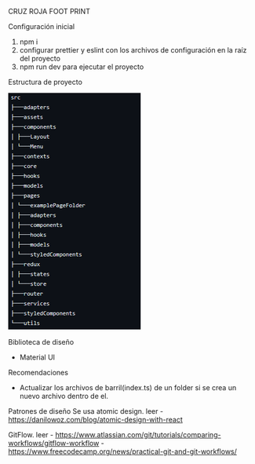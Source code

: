 CRUZ ROJA FOOT PRINT

Configuración inicial

1. npm i
2. configurar prettier y eslint con los archivos de configuración en la raíz del proyecto
3. npm run dev para ejecutar el proyecto

Estructura de proyecto 

![alt text](image.png)

Biblioteca de diseño

- Material UI

Recomendaciones

- Actualizar los archivos de barril(index.ts) de un folder si se crea un nuevo archivo dentro de el.

Patrones de diseño
Se usa atomic design.
leer -https://danilowoz.com/blog/atomic-design-with-react

GitFlow.
leer - https://www.atlassian.com/git/tutorials/comparing-workflows/gitflow-workflow - https://www.freecodecamp.org/news/practical-git-and-git-workflows/
